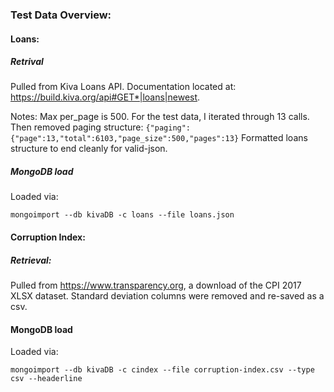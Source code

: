 ### Test Data Overview:


#### Loans:
##### Retrival
Pulled from Kiva Loans API. Documentation located at: https://build.kiva.org/api#GET*|loans|newest.

Notes: Max per_page is 500. For the test data, I iterated through 13 calls. 
Then removed paging structure:
`{"paging":{"page":13,"total":6103,"page_size":500,"pages":13}`
Formatted loans structure to end cleanly for valid-json.

##### MongoDB load
Loaded via:

`mongoimport --db kivaDB -c loans --file loans.json`

#### Corruption Index:
##### Retrieval:
Pulled from https://www.transparency.org, a download of the CPI 2017 XLSX dataset. Standard deviation columns were removed and re-saved as a csv.

#### MongoDB load
Loaded via:

`mongoimport --db kivaDB -c cindex --file corruption-index.csv --type csv --headerline`